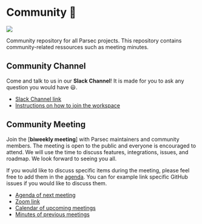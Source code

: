 <!--
  -- Copyright 2020 Contributors to the Parsec project.
  -- SPDX-License-Identifier: Apache-2.0
--->

# Community 🌱

![](https://github.com/parallaxsecond/community/workflows/Continuous%20Integration/badge.svg)

Community repository for all Parsec projects. This repository contains
community-related ressources such as meeting minutes.

## Community Channel

Come and talk to us in our **Slack Channel**! It is made for you to ask any
question you would have 😃.

* [Slack Channel link](https://app.slack.com/client/T0JK1PCN6/CPMQ9D4H1)
* [Instructions on how to join the workspace](http://dockr.ly/slack)

## Community Meeting

Join the [**biweekly meeting**] with Parsec maintainers and community members.
The meeting is open to the public and everyone is encouraged to attend. We will
use the time to discuss features, integrations, issues, and roadmap. We look
forward to seeing you all.

If you would like to discuss specific items during the meeting, please feel
free to add them in the [agenda](https://hackmd.io/@hug-dev/parsec/edit). You
can for example link specific GitHub issues if you would like to discuss them.

* [Agenda of next meeting](https://hackmd.io/@hug-dev/parsec/edit)
* [Zoom link](https://armltd.zoom.us/j/97560348881?pwd=LzcycTNySTRERDlWMk1hRG1ianNDUT09)
* [Calendar of upcoming meetings](https://calendar.google.com/calendar/embed?src=ott19qaf3t5id8o5jq8ulih1ac%40group.calendar.google.com&ctz=Europe%2FLondon)
* [Minutes of previous meetings](https://github.com/parallaxsecond/community/minutes)
